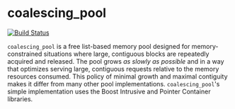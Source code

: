 coalescing\_pool
================

[![Build Status](https://circleci.com/gh/RhysU/coalescing_pool.svg?style=shield)](https://app.circleci.com/pipelines/github/RhysU/coalescing_pool)

<code>coalescing\_pool</code> is a free list-based memory pool designed for
memory-constrained situations where large, contiguous blocks are repeatedly
acquired and released.  The pool grows _as slowly as possible_ and in a way
that optimizes serving large, contiguous requests relative to the memory
resources consumed.  This policy of minimal growth and maximal contiguity makes
it differ from many other pool implementations.
<code>coalescing\_pool</code>'s simple implementation uses the Boost Intrusive
and Pointer Container libraries.
